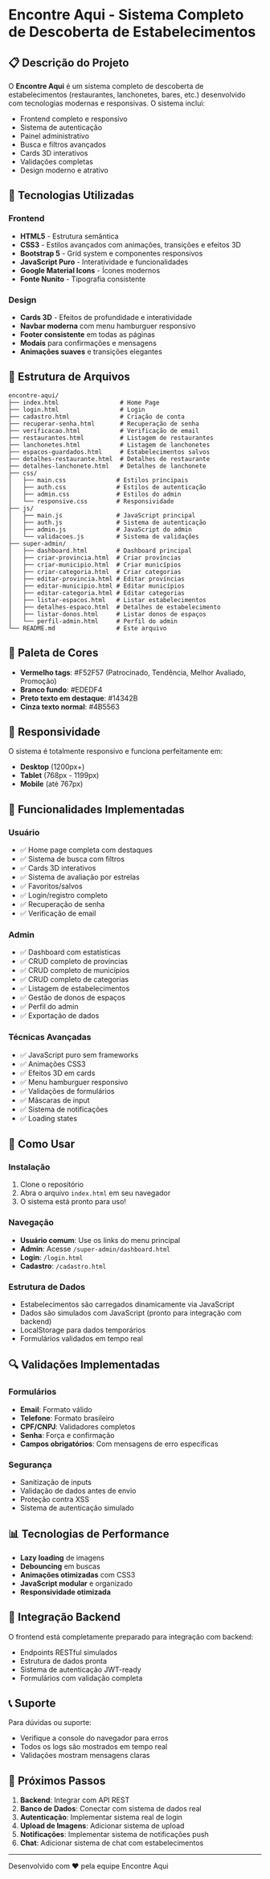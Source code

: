 # Encontre Aqui - Sistema Completo de Descoberta de Estabelecimentos

## 📋 Descrição do Projeto

O **Encontre Aqui** é um sistema completo de descoberta de estabelecimentos (restaurantes, lanchonetes, bares, etc.) desenvolvido com tecnologias modernas e responsivas. O sistema inclui:

- Frontend completo e responsivo
- Sistema de autenticação
- Painel administrativo
- Busca e filtros avançados
- Cards 3D interativos
- Validações completas
- Design moderno e atrativo

## 🚀 Tecnologias Utilizadas

### Frontend
- **HTML5** - Estrutura semântica
- **CSS3** - Estilos avançados com animações, transições e efeitos 3D
- **Bootstrap 5** - Grid system e componentes responsivos
- **JavaScript Puro** - Interatividade e funcionalidades
- **Google Material Icons** - Ícones modernos
- **Fonte Nunito** - Tipografia consistente

### Design
- **Cards 3D** - Efeitos de profundidade e interatividade
- **Navbar moderna** com menu hamburguer responsivo
- **Footer consistente** em todas as páginas
- **Modais** para confirmações e mensagens
- **Animações suaves** e transições elegantes

## 📁 Estrutura de Arquivos

```
encontre-aqui/
├── index.html                 # Home Page
├── login.html                 # Login
├── cadastro.html              # Criação de conta
├── recuperar-senha.html       # Recuperação de senha
├── verificacao.html           # Verificação de email
├── restaurantes.html          # Listagem de restaurantes
├── lanchonetes.html           # Listagem de lanchonetes
├── espacos-guardados.html     # Estabelecimentos salvos
├── detalhes-restaurante.html  # Detalhes de restaurante
├── detalhes-lanchonete.html   # Detalhes de lanchonete
├── css/
│   ├── main.css              # Estilos principais
│   ├── auth.css              # Estilos de autenticação
│   ├── admin.css             # Estilos do admin
│   └── responsive.css        # Responsividade
├── js/
│   ├── main.js               # JavaScript principal
│   ├── auth.js               # Sistema de autenticação
│   ├── admin.js              # JavaScript do admin
│   └── validacoes.js         # Sistema de validações
├── super-admin/
│   ├── dashboard.html        # Dashboard principal
│   ├── criar-provincia.html  # Criar províncias
│   ├── criar-municipio.html  # Criar municípios
│   ├── criar-categoria.html  # Criar categorias
│   ├── editar-provincia.html # Editar províncias
│   ├── editar-municipio.html # Editar municípios
│   ├── editar-categoria.html # Editar categorias
│   ├── listar-espacos.html   # Listar estabelecimentos
│   ├── detalhes-espaco.html  # Detalhes de estabelecimento
│   ├── listar-donos.html     # Listar donos de espaços
│   └── perfil-admin.html     # Perfil do admin
└── README.md                 # Este arquivo
```

## 🎨 Paleta de Cores

- **Vermelho tags**: #F52F57 (Patrocinado, Tendência, Melhor Avaliado, Promoção)
- **Branco fundo**: #EDEDF4
- **Preto texto em destaque**: #14342B
- **Cinza texto normal**: #4B5563

## 📱 Responsividade

O sistema é totalmente responsivo e funciona perfeitamente em:
- **Desktop** (1200px+)
- **Tablet** (768px - 1199px)
- **Mobile** (até 767px)

## 🔧 Funcionalidades Implementadas

### Usuário
- ✅ Home page completa com destaques
- ✅ Sistema de busca com filtros
- ✅ Cards 3D interativos
- ✅ Sistema de avaliação por estrelas
- ✅ Favoritos/salvos
- ✅ Login/registro completo
- ✅ Recuperação de senha
- ✅ Verificação de email

### Admin
- ✅ Dashboard com estatísticas
- ✅ CRUD completo de províncias
- ✅ CRUD completo de municípios
- ✅ CRUD completo de categorias
- ✅ Listagem de estabelecimentos
- ✅ Gestão de donos de espaços
- ✅ Perfil do admin
- ✅ Exportação de dados

### Técnicas Avançadas
- ✅ JavaScript puro sem frameworks
- ✅ Animações CSS3
- ✅ Efeitos 3D em cards
- ✅ Menu hamburguer responsivo
- ✅ Validações de formulários
- ✅ Máscaras de input
- ✅ Sistema de notificações
- ✅ Loading states

## 🚀 Como Usar

### Instalação
1. Clone o repositório
2. Abra o arquivo `index.html` em seu navegador
3. O sistema está pronto para uso!

### Navegação
- **Usuário comum**: Use os links do menu principal
- **Admin**: Acesse `/super-admin/dashboard.html`
- **Login**: `/login.html`
- **Cadastro**: `/cadastro.html`

### Estrutura de Dados
- Estabelecimentos são carregados dinamicamente via JavaScript
- Dados são simulados com JavaScript (pronto para integração com backend)
- LocalStorage para dados temporários
- Formulários validados em tempo real

## 🔍 Validações Implementadas

### Formulários
- **Email**: Formato válido
- **Telefone**: Formato brasileiro
- **CPF/CNPJ**: Validadores completos
- **Senha**: Força e confirmação
- **Campos obrigatórios**: Com mensagens de erro específicas

### Segurança
- Sanitização de inputs
- Validação de dados antes de envio
- Proteção contra XSS
- Sistema de autenticação simulado

## 📊 Tecnologias de Performance

- **Lazy loading** de imagens
- **Debouncing** em buscas
- **Animações otimizadas** com CSS3
- **JavaScript modular** e organizado
- **Responsividade otimizada**

## 🤝 Integração Backend

O frontend está completamente preparado para integração com backend:
- Endpoints RESTful simulados
- Estrutura de dados pronta
- Sistema de autenticação JWT-ready
- Formulários com validação completa

## 📞 Suporte

Para dúvidas ou suporte:
- Verifique a console do navegador para erros
- Todos os logs são mostrados em tempo real
- Validações mostram mensagens claras

## 📝 Próximos Passos

1. **Backend**: Integrar com API REST
2. **Banco de Dados**: Conectar com sistema de dados real
3. **Autenticação**: Implementar sistema real de login
4. **Upload de Imagens**: Adicionar sistema de upload
5. **Notificações**: Implementar sistema de notificações push
6. **Chat**: Adicionar sistema de chat com estabelecimentos

---

Desenvolvido com ❤️ pela equipe Encontre Aqui